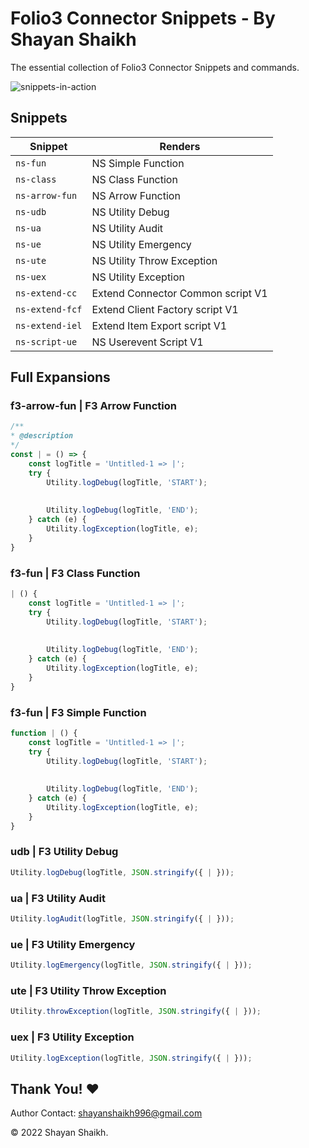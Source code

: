 # Folio3 Connector Snippets - By Shayan Shaikh

The essential collection of Folio3 Connector Snippets and commands.

![snippets-in-action](https://user-images.githubusercontent.com/42208796/169110960-207fe300-f61e-4b78-a0fd-c53752ce00b5.gif)


## Snippets

| Snippet               | Renders                                       |
| -------------------   | --------------------------------------------- |
| `ns-fun`              | NS Simple Function                            |
| `ns-class`            | NS Class Function                             |
| `ns-arrow-fun`        | NS Arrow Function                             |
| `ns-udb`              | NS Utility Debug                              |
| `ns-ua`               | NS Utility Audit                              |
| `ns-ue`               | NS Utility Emergency                          |
| `ns-ute`              | NS Utility Throw Exception                    |
| `ns-uex`              | NS Utility Exception                          |
| `ns-extend-cc`        | Extend Connector Common script  V1            |
| `ns-extend-fcf`       | Extend Client Factory script V1               |
| `ns-extend-iel`       | Extend Item Export script V1                  |
| `ns-script-ue`        | NS Userevent Script V1                        |

## Full Expansions

### f3-arrow-fun | F3 Arrow Function

```javascript
/**
* @description 
*/
const | = () => { 
    const logTitle = 'Untitled-1 => |'; 
    try { 
        Utility.logDebug(logTitle, 'START'); 
 
 
        Utility.logDebug(logTitle, 'END');
    } catch (e) { 
        Utility.logException(logTitle, e); 
    }
}
```

### f3-fun  | F3 Class Function

```javascript
| () { 
    const logTitle = 'Untitled-1 => |'; 
    try { 
        Utility.logDebug(logTitle, 'START'); 
 
 
        Utility.logDebug(logTitle, 'END');
    } catch (e) { 
        Utility.logException(logTitle, e); 
    }
}
```


### f3-fun  | F3 Simple Function

```javascript
function | () { 
    const logTitle = 'Untitled-1 => |'; 
    try { 
        Utility.logDebug(logTitle, 'START'); 
 
 
        Utility.logDebug(logTitle, 'END');
    } catch (e) { 
        Utility.logException(logTitle, e); 
    }
}
```


### udb | F3 Utility Debug

```javascript
Utility.logDebug(logTitle, JSON.stringify({ | }));
```

### ua | F3 Utility Audit

```javascript
Utility.logAudit(logTitle, JSON.stringify({ | }));
```

### ue | F3 Utility Emergency

```javascript
Utility.logEmergency(logTitle, JSON.stringify({ | }));
```

### ute | F3 Utility Throw Exception

```javascript
Utility.throwException(logTitle, JSON.stringify({ | }));
```

### uex | F3 Utility Exception

```javascript
Utility.logException(logTitle, JSON.stringify({ | }));
```

## Thank You! ❤️

Author Contact: shayanshaikh996@gmail.com

© 2022 Shayan Shaikh.

